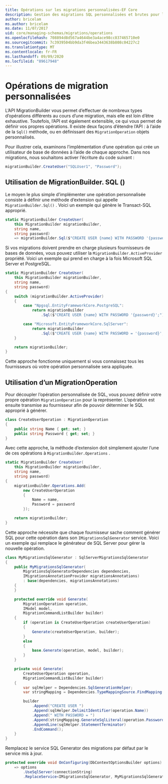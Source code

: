```yaml
---
title: Opérations sur les migrations personnalisées-EF Core
description: Gestion des migrations SQL personnalisées et brutes pour la gestion des schémas de base de données avec Entity Framework Core
author: bricelam
ms.author: bricelam
ms.date: 11/07/2017
uid: core/managing-schemas/migrations/operations
ms.openlocfilehash: 708894d8d567a4644be3a4ace98cc837465710e0
ms.sourcegitcommit: 7c3939504bb9da3f46bea3443638b808c04227c2
ms.translationtype: MT
ms.contentlocale: fr-FR
ms.lasthandoff: 09/09/2020
ms.locfileid: "89617948"
---
```

# <a name="custom-migrations-operations"></a>Opérations de migration personnalisées

L’API MigrationBuilder vous permet d’effectuer de nombreux types d’opérations différents au cours d’une migration, mais elle est loin d’être exhaustive. Toutefois, l’API est également extensible, ce qui vous permet de définir vos propres opérations. Il existe deux façons d’étendre l’API : à l’aide de la `Sql()` méthode, ou en définissant des `MigrationOperation` objets personnalisés.

Pour illustrer cela, examinons l’implémentation d’une opération qui crée un utilisateur de base de données à l’aide de chaque approche. Dans nos migrations, nous souhaitons activer l’écriture du code suivant :

``` csharp
migrationBuilder.CreateUser("SQLUser1", "Password");
```

## <a name="using-migrationbuildersql"></a>Utilisation de MigrationBuilder. SQL ()

Le moyen le plus simple d’implémenter une opération personnalisée consiste à définir une méthode d’extension qui appelle `MigrationBuilder.Sql()` . Voici un exemple qui génère le Transact-SQL approprié.

``` csharp
static MigrationBuilder CreateUser(
    this MigrationBuilder migrationBuilder,
    string name,
    string password)
    => migrationBuilder.Sql($"CREATE USER {name} WITH PASSWORD '{password}';");
```

Si vos migrations doivent prendre en charge plusieurs fournisseurs de bases de données, vous pouvez utiliser la `MigrationBuilder.ActiveProvider` propriété. Voici un exemple qui prend en charge à la fois Microsoft SQL Server et PostgreSQL.

``` csharp
static MigrationBuilder CreateUser(
    this MigrationBuilder migrationBuilder,
    string name,
    string password)
{
    switch (migrationBuilder.ActiveProvider)
    {
        case "Npgsql.EntityFrameworkCore.PostgreSQL":
            return migrationBuilder
                .Sql($"CREATE USER {name} WITH PASSWORD '{password}';");

        case "Microsoft.EntityFrameworkCore.SqlServer":
            return migrationBuilder
                .Sql($"CREATE USER {name} WITH PASSWORD = '{password}';");
    }

    return migrationBuilder;
}
```

Cette approche fonctionne uniquement si vous connaissez tous les fournisseurs où votre opération personnalisée sera appliquée.

## <a name="using-a-migrationoperation"></a>Utilisation d’un MigrationOperation

Pour découpler l’opération personnalisée de SQL, vous pouvez définir votre propre opération `MigrationOperation` pour la représenter. L’opération est ensuite transmise au fournisseur afin de pouvoir déterminer le SQL approprié à générer.

``` csharp
class CreateUserOperation : MigrationOperation
{
    public string Name { get; set; }
    public string Password { get; set; }
}
```

Avec cette approche, la méthode d’extension doit simplement ajouter l’une de ces opérations à `MigrationBuilder.Operations` .

``` csharp
static MigrationBuilder CreateUser(
    this MigrationBuilder migrationBuilder,
    string name,
    string password)
{
    migrationBuilder.Operations.Add(
        new CreateUserOperation
        {
            Name = name,
            Password = password
        });

    return migrationBuilder;
}
```

Cette approche nécessite que chaque fournisseur sache comment générer SQL pour cette opération dans son `IMigrationsSqlGenerator` service. Voici un exemple qui remplace le générateur de SQL Server pour gérer la nouvelle opération.

``` csharp
class MyMigrationsSqlGenerator : SqlServerMigrationsSqlGenerator
{
    public MyMigrationsSqlGenerator(
        MigrationsSqlGeneratorDependencies dependencies,
        IMigrationsAnnotationProvider migrationsAnnotations)
        : base(dependencies, migrationsAnnotations)
    {
    }

    protected override void Generate(
        MigrationOperation operation,
        IModel model,
        MigrationCommandListBuilder builder)
    {
        if (operation is CreateUserOperation createUserOperation)
        {
            Generate(createUserOperation, builder);
        }
        else
        {
            base.Generate(operation, model, builder);
        }
    }

    private void Generate(
        CreateUserOperation operation,
        MigrationCommandListBuilder builder)
    {
        var sqlHelper = Dependencies.SqlGenerationHelper;
        var stringMapping = Dependencies.TypeMappingSource.FindMapping(typeof(string));

        builder
            .Append("CREATE USER ")
            .Append(sqlHelper.DelimitIdentifier(operation.Name))
            .Append(" WITH PASSWORD = ")
            .Append(stringMapping.GenerateSqlLiteral(operation.Password))
            .AppendLine(sqlHelper.StatementTerminator)
            .EndCommand();
    }
}
```

Remplacez le service SQL Generator des migrations par défaut par le service mis à jour.

``` csharp
protected override void OnConfiguring(DbContextOptionsBuilder options)
    => options
        .UseSqlServer(connectionString)
        .ReplaceService<IMigrationsSqlGenerator, MyMigrationsSqlGenerator>();
```
